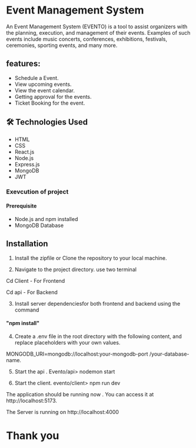 
# Event Management System

An Event Management System (EVENTO) is a tool to assist organizers with the planning, execution, and management of their events. Examples of such events include music concerts, conferences, exhibitions, festivals, ceremonies, sporting events, and many more.


## features:
  * Schedule a Event.
  * View upcoming events.
  * View the event calendar.
  * Getting approval for the events.
  * Ticket Booking for the event.

## 🛠 Technologies Used
  * HTML
  * CSS
  * React.js
  * Node.js
  * Express.js
  * MongoDB
  * JWT





### Exevcution of project 

#### Prerequisite
   * Node.js and npm installed
   * MongoDB Database
     



## Installation

1. Install the zipfile or Clone the repository to your local machine.

2. Navigate to the project directory. use two terminal

Cd Client - For Frontend

Cd api - For Backend

3. Install server dependenciesfor both frontend and backend using the command 
#### "npm install"

4. Create a .env file in the root directory with the following content, and replace placeholders with your own values.

MONGODB_URI=mongodb://localhost:your-mongodb-port /your-database-name.

5. Start the api .
Evento/api> nodemon start

6. Start the client.
evento/client> npm run dev

The application should be running now . You can access it at http://localhost:5173.

The Server  is running on http://localhost:4000

# Thank you




 

